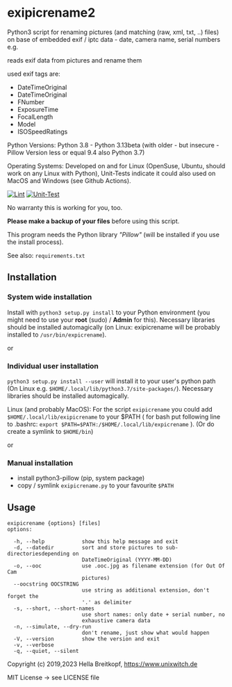 # exipicrename2

Python3 script for renaming pictures (and matching (raw, xml, txt, ..) files)
on base of embedded exif / iptc data - date, camera name, serial numbers e.g.

reads exif data from pictures and rename them

used exif tags are:
* DateTimeOriginal
* DateTimeOriginal
* FNumber
* ExposureTime
* FocalLength
* Model
* ISOSpeedRatings

Python Versions: Python 3.8 - Python 3.13beta
(with older - but insecure - Pillow Version less or equal 9.4 also Python 3.7)

Operating Systems: Developed on and for Linux (OpenSuse, Ubuntu, should work on any Linux with Python), Unit-Tests indicate it could also used on MacOS and Windows (see Github Actions).


[![Lint](../../actions/workflows/lint.yml/badge.svg)](../../actions/workflows/lint.yml)
[![Unit-Test](../../actions/workflows/unit-test.yml/badge.svg)](../../actions/workflows/unit-test.yml)


No warranty this is working for you, too.

**Please make a backup of your files** before using this script.

This program needs the Python library *"Pillow"* (will be installed if you use the install process).

See also: `requirements.txt`


## Installation


### System wide installation
Install with `python3 setup.py install` to your Python environment (you might need to use your **root** (sudo) / **Admin** for this).
Necessary libraries should be installed automagically (on Linux: exipicrename will be probably installed to `/usr/bin/expicrename`).

or

### Individual user installation
`python3 setup.py install --user` will install it to your user's python path (On Linux e.g. `$HOME/.local/lib/python3.7/site-packages/`). Necessary libraries should be installed automagically.

Linux (and probably MacOS):
For the script `exipicrename` you could add  `$HOME/.local/lib/exipicrename` to your $PATH  ( for bash put following line to .bashrc: `export $PATH=$PATH:/$HOME/.local/lib/expicrename` ).
(Or do create a symlink to `$HOME/bin`)

or

### Manual installation
* install python3-pillow (pip, system package)
* copy / symlink `exipicrename.py` to your favourite `$PATH`

## Usage

```
exipicrename {options} [files]
options:

  -h, --help            show this help message and exit
  -d, --datedir         sort and store pictures to sub-directoriesdepending on
                        DateTimeOriginal (YYYY-MM-DD)
  -o, --ooc             use .ooc.jpg as filename extension (for Out Of Cam
                        pictures)
  --oocstring OOCSTRING
                        use string as additional extension, don't forget the
                        '.' as delimiter
  -s, --short, --short-names
                        use short names: only date + serial number, no
                        exhaustive camera data
  -n, --simulate, --dry-run
                        don't rename, just show what would happen
  -V, --version         show the version and exit
  -v, --verbose
  -q, --quiet, --silent
```


Copyright (c) 2019,2023 Hella Breitkopf, https://www.unixwitch.de

MIT License -> see LICENSE file

